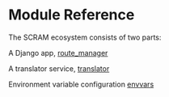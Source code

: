 # Module Reference

The SCRAM ecosystem consists of two parts:

A Django app, [route_manager](/reference/django.md)

A translator service, [translator](/reference/translator.md)

Environment variable configuration [envvars](/reference/envvars.md)
